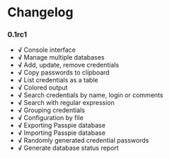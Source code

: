 # Changelog

### 0.1rc1

+ **√** Console interface
+ **√** Manage multiple databases
+ **√** Add, update, remove credentials
+ **√** Copy passwords to clipboard
+ **√** List credentials as a table
+ **√** Colored output
+ **√** Search credentials by name, login or comments
+ **√** Search with regular expression
+ **√** Grouping credentials
+ **√** Configuration by file
+ **√** Exporting Passpie database
+ **√** Importing Passpie database
+ **√** Randomly generated credential passwords
+ **√** Generate database status report
